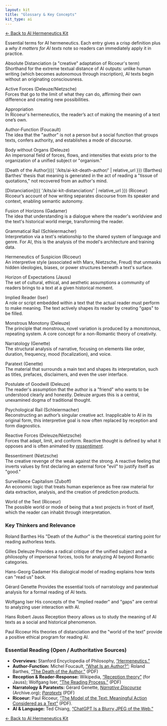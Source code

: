 ```yaml
---
layout: kit
title: "Glossary & Key Concepts"
kit_type: ai
---
```

<div class="top-links">

<a href="{{ '/ai-hermeneutics/ai-hermeneutics-kit/' | relative_url }}" class="quickkit-pill">← Back to AI
Hermeneutics Kit</a>

</div>


Essential terms for AI hermeneutics. Each entry gives a crisp definition
plus a *why it matters for AI texts* note so readers can immediately
apply it in practice.

Absolute Distanciation <span class="small">(a "creative" adaptation of Ricoeur's term)</span>  
Shorthand for the extreme textual distance of AI outputs: unlike human
writing (which becomes autonomous through inscription), AI texts begin
without an originating consciousness.

Active Forces (Deleuze/Nietzsche)  
Forces that go to the limit of what they can do, affirming their own
difference and creating new possibilities.

Appropriation  
In Ricoeur's hermeneutics, the reader’s act of making the meaning of a
text one’s own.

Author-Function (Foucault)  
The idea that the "author" is not a person but a social function that
groups texts, confers authority, and establishes a mode of discourse.

Body without Organs (Deleuze)  
An impersonal field of forces, flows, and intensities that exists prior
to the organization of a unified subject or "organism."

[Death of the Author]({{ '/kits/ai-kit-death-author/' | relative_url }}) (Barthes)  
Barthes’ thesis that meaning is generated in the act of reading a
"tissue of quotations," not recovered from an author's mind.

[Distanciation]({{ '/kits/ai-kit-distanciation/' | relative_url }}) (Ricoeur)  
Ricoeur’s account of how writing separates discourse from its speaker
and context, enabling semantic autonomy.

Fusion of Horizons (Gadamer)  
The idea that understanding is a dialogue where the reader's worldview
and the text's historical world merge, transforming the reader.

Grammatical Rail (Schleiermacher)  
Interpretation via a text's relationship to the shared system of
language and genre. For AI, this is the analysis of the model's
architecture and training data.

Hermeneutics of Suspicion (Ricoeur)  
An interpretive style (associated with Marx, Nietzsche, Freud) that
unmasks hidden ideologies, biases, or power structures beneath a text's
surface.

Horizon of Expectations (Jauss)  
The set of cultural, ethical, and aesthetic assumptions a community of
readers brings to a text at a given historical moment.

Implied Reader (Iser)  
A role or script embedded within a text that the actual reader must
perform to make meaning. The text actively shapes its reader by creating
"gaps" to be filled.

Monstrous Monotony (Deleuze)  
The principle that monstrous, novel variation is produced by a
monotonous, repeating system. A core concept for a non-Romantic theory
of creativity.

Narratology (Genette)  
The structural analysis of narrative, focusing on elements like order,
duration, frequency, mood (focalization), and voice.

Paratext (Genette)  
The material that surrounds a main text and shapes its interpretation,
such as titles, prefaces, disclaimers, and even the user interface.

Postulate of Goodwill (Deleuze)  
The reader's assumption that the author is a "friend" who wants to be
understood clearly and honestly. Deleuze argues this is a central,
unexamined dogma of traditional thought.

Psychological Rail (Schleiermacher)  
Reconstructing an author’s singular creative act. Inapplicable to AI in
its original form, this interpretive goal is now often replaced by
reception and form diagnostics.

Reactive Forces (Deleuze/Nietzsche)  
Forces that adapt, limit, and conform. Reactive thought is defined by
what it opposes and is often animated by
[*ressentiment*](https://en.wikipedia.org/wiki/Ressentiment).

Ressentiment (Nietzsche)  
The creative revenge of the weak against the strong. A reactive feeling
that inverts values by first declaring an external force "evil" to
justify itself as "good."

Surveillance Capitalism (Zuboff)  
An economic logic that treats human experience as free raw material for
data extraction, analysis, and the creation of prediction products.

World of the Text (Ricoeur)  
The possible world or mode of being that a text projects in front of
itself, which the reader can inhabit through interpretation.

### Key Thinkers and Relevance

Roland Barthes
His "Death of the Author" is the theoretical starting point for reading
authorless texts.

Gilles Deleuze
Provides a radical critique of the unified subject and a philosophy of
impersonal forces, tools for analyzing AI beyond Romantic categories.

Hans-Georg Gadamer
His dialogical model of reading explains how texts can "read us" back.

Gérard Genette
Provides the essential tools of narratology and paratextual analysis for
a formal reading of AI texts.

Wolfgang Iser
His concepts of the "implied reader" and "gaps" are central to analyzing
user interaction with AI.

Hans Robert Jauss
Reception theory allows us to study the meaning of AI texts as a social
and historical phenomenon.

Paul Ricoeur
His theories of distanciation and the "world of the text" provide a
positive ethical program for reading AI.

### Essential Reading (Open / Authoritative Sources)

- **Overviews:** Stanford Encyclopedia of Philosophy,
  [“Hermeneutics.”](https://plato.stanford.edu/entries/hermeneutics/)
- **Author-Function:** Michel Foucault, [“What Is an
  Author?”](https://www.sas.upenn.edu/~cavitch/pdf-library/Foucault_Author.pdf);
  Roland Barthes, [“The Death of the
  Author.”](https://writing.upenn.edu/~taransky/Barthes.pdf) (PDF)
- **Reception & Reader-Response:** Wikipedia, [“Reception
  theory”](https://en.wikipedia.org/wiki/Reception_theory) (for Jauss);
  Wolfgang Iser, [“The Reading
  Process.”](https://teoriaciek.wordpress.com/wp-content/uploads/2010/10/iser_the-reading-process.pdf)
  (PDF)
- **Narratology & Paratexts:** Gérard Genette, [*Narrative
  Discourse*](https://archive.org/download/NarrativeDiscourseAnEssayInMethod/NarrativeDiscourse-AnEssayInMethod.pdf)
  (Archive.org);
  [*Paratexts*](https://www.almendron.com/tribuna/wp-content/uploads/2017/06/genette_gerard_paratexts_thresholds_of_interpretation.pdf)
  (PDF)
- **Ricoeur:** Paul Ricoeur, [“The Model of the Text: Meaningful Action
  Considered as a Text”](https://www.jstor.org/stable/pdf/468410.pdf)
  (PDF).
- **AI & Language:** Ted Chiang, [“ChatGPT Is a Blurry JPEG of the
  Web.”](https://www.newyorker.com/tech/annals-of-technology/chatgpt-is-a-blurry-jpeg-of-the-web)

<div class="bottom-links">

<a href="{{ '/ai-hermeneutics/ai-hermeneutics-kit/' | relative_url }}" class="quickkit-pill">← Back to AI
Hermeneutics Kit</a>

</div>
